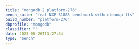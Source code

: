 ```yaml
---
title: "mongodb 2 platform-276"
bench_suite: "feat-NXP-31888-benchmark-with-cleanup-lts"
build_number: "platform-276"
dbprofile: "mongodb"
classifier: ""
date: 2023-05-26T13:27:34
type: "bench"
---
```


